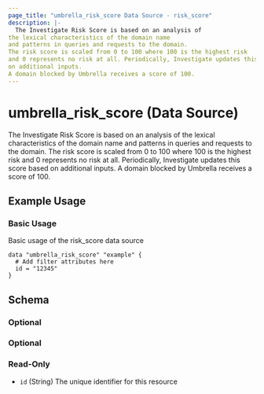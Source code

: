 ```yaml
---
page_title: "umbrella_risk_score Data Source - risk_score"
description: |-
  The Investigate Risk Score is based on an analysis of
the lexical characteristics of the domain name
and patterns in queries and requests to the domain.
The risk score is scaled from 0 to 100 where 100 is the highest risk
and 0 represents no risk at all. Periodically, Investigate updates this score based
on additional inputs.
A domain blocked by Umbrella receives a score of 100.
---
```


# umbrella_risk_score (Data Source)

The Investigate Risk Score is based on an analysis of
the lexical characteristics of the domain name
and patterns in queries and requests to the domain.
The risk score is scaled from 0 to 100 where 100 is the highest risk
and 0 represents no risk at all. Periodically, Investigate updates this score based
on additional inputs.
A domain blocked by Umbrella receives a score of 100.

## Example Usage


### Basic Usage

Basic usage of the risk_score data source

```hcl
data "umbrella_risk_score" "example" {
  # Add filter attributes here
  id = "12345"
}
```



## Schema

### Optional



### Optional



### Read-Only

- `id` (String) The unique identifier for this resource



